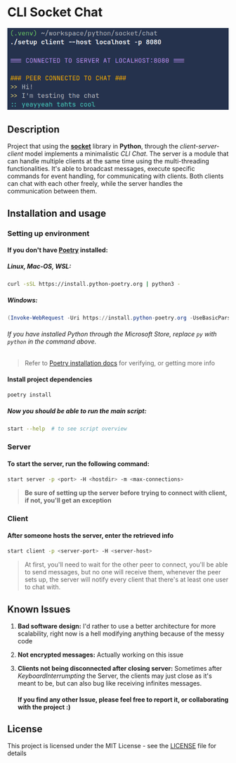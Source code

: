 # CLI Socket Chat
   ![app-sample](sample/ui-example.png)


## Description

Project that using the **[socket](https://docs.python.org/3/library/socket.html)** library in **Python**, through the *client-server-client* model implements a minimalistic *CLI Chat*. The server is a module that can handle multiple clients at the same time using the multi-threading functionalities. It's able to broadcast messages, execute specific commands for event handling, for communicating with clients. Both clients can chat with each other freely, while the server handles the communication between them. 

## Installation and usage

### Setting up environment

#### **If you don't have [Poetry](https://python-poetry.org) installed:**

##### Linux, Mac-OS, WSL:

```sh
curl -sSL https://install.python-poetry.org | python3 -
```

##### Windows:

```powershell
(Invoke-WebRequest -Uri https://install.python-poetry.org -UseBasicParsing).Content | py -
```

###### If you have installed Python through the Microsoft Store, replace `py` with `python` in the command above.

> Refer to [Poetry installation docs](https://python-poetry.org/docs/#installing-with-the-official-installer) for verifying, or getting more info

#### Install project dependencies

```bash
poetry install
```

##### **Now you should be able to run the main script:**

```sh
start --help  # to see script overview
```

### Server

#### To start the server, run the following command:

```bash
start server -p <port> -H <hostdir> -m <max-connections>
```


> **Be sure of setting up the server before trying to connect with client,  if not, you'll get an exception**

### Client

#### After someone hosts the server, enter the retrieved info

```bash
start client -p <server-port> -H <server-host>
```

> At first, you'll need to wait for the other peer to connect, you'll be able to send messages, but no one will receive them, whenever the peer sets up, the server will notify every client that there's at least one user to chat with.

## Known Issues

1. **Bad software design:** I'd rather to use a better architecture for more scalability, right now is a hell modifying anything because of the messy code

2. **Not encrypted messages:** Actually working on this issue

4. **Clients not being disconnected after closing server:** Sometimes after *KeyboardInterrumpting* the Server, the clients may just close as it's meant to be, but can also bug like receiving infinites messages.

   #### If you find any other Issue, please feel free to report it, or collaborating with the project :)

## License

This project is licensed under the MIT License - see the [LICENSE](LICENSE) file for details

